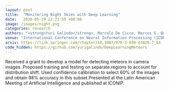 ```yaml
---
layout: post
title:  "Monitoring Night Skies with Deep Learning"
date:   2020-05-29 22:21:59 +00:00
image: /images/night.png
categories: research
authors: "<strong>Yuri Galindo</strong>, Marcelo De Cicco, Marcos G. Quiles, Ana Carolina Lorena"
venue: "International Conference on Neural Information Processing (ICONIP)"
arxiv: https://link.springer.com/chapter/10.1007/978-3-030-63820-7_53
code_hidden: https://github.com/yurigalindo/DeepLearningMeteors
---
```


Received a grant to develop a model for detecting meteors in camera images. Proposed training and testing on separate regions to account for distribution shift. Used confidence calibration to select 60\% of the images and obtain 98\% accuracy in this subset.Presented at the Latin American Meeting of Artificial Intelligence and published  at ICONIP.
